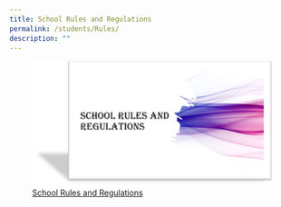 ```yaml
---
title: School Rules and Regulations
permalink: /students/Rules/
description: ""
---
```

<figure><a href="/files/Students/School_rules_regulations.pdf">
<img src="/images/Students/School_Rules_1.png" style="width:500px;" align="center;">School Rules and Regulations</a></figure>